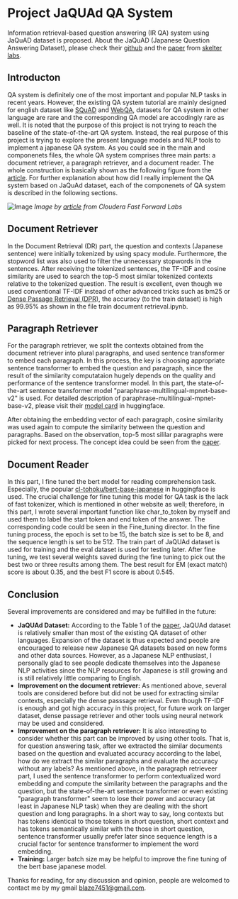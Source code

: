 # Project JaQUAd QA System
Information retrieval-based question answering (IR QA) system using JaQuAD dataset is proposed.  About the JaQuAD (Japanese Question Answering Dataset), please check their [github](https://github.com/SkelterLabsInc/JaQuAD) and the [paper](https://arxiv.org/abs/2202.01764) from [skelter labs](https://www.skelterlabs.com/).

## Introducton
QA system is definitely one of the most important and popular NLP tasks in recent years. However, the existing QA system tutorial are mainly designed for english dataset like [SQuAD](https://rajpurkar.github.io/SQuAD-explorer/) and [WebQA](https://webqna.github.io/), datasets for QA system in other language are rare and the corresponding QA model are accodingly rare as well. It is noted that the purpose of this project is not trying to reach the baseline of the state-of-the-art QA system.  Instead, the real purpose of this project is trying to explore the present language models and NLP tools to implement a japanese QA system.  As you could see in the main and componenets files, the whole QA system comprises three main parts: a document retriever, a paragraph retriever, and a document reader. The whole construction is basically shown as the following figure from the [article](https://qa.fastforwardlabs.com/methods/background/2020/04/28/Intro-to-QA.html). For further explanation about how did I really implement the QA system based on JaQuAd dataset, each of the componenets of QA system is described in the following sections.

![Image](https://qa.fastforwardlabs.com/images/post1/QAworkflow.png "Workflow of a generic IR-based QA system")
*Image by [article](https://qa.fastforwardlabs.com/methods/background/2020/04/28/Intro-to-QA.html) from Cloudera Fast Forward Labs*

## Document Retriever
In the Document Retrieval (DR) part, the question and contexts (Japanese sentence) were initially tokenized by using spacy module. Furthermore, the stopword list was also used to filter the unnecessary stopwords in the sentences. After receiving the tokenized sentences, the TF-IDF and cosine similarity are used to search the top-5 most similar tokenized contexts relative to the tokenized question. The result is excellent, even though we used conventional TF-IDF instead of other advanced tricks such as bm25 or [Dense Passage Retrieval (DPR)](https://arxiv.org/abs/2004.04906), the accuracy (to the train dataset) is high as 99.95% as shown in the file train document retrieval.ipynb.  

## Paragraph Retriever
For the paragraph retriever, we split the contexts obtained from the document retriever into plural paragraphs, and used sentence transformer to embed each paragraph. In this process, the key is choosing appropriate sentence transformer to embed the question and paragraph, since the result of the similarity computataion hugely depends on the quality and performance of the sentence transformer model. In this part, the  state-of-the-art sentence transformer model "paraphrase-multilingual-mpnet-base-v2" is used. For detailed description of paraphrase-multilingual-mpnet-base-v2, please visit their [model card](https://huggingface.co/sentence-transformers/paraphrase-multilingual-mpnet-base-v2) in huggingface. 

After obtaining the embedding vector of each paragraph, cosine similarity was used again to compute the similarity between the question and paragraphs. Based on the observation, top-5 most sililar paragraphs were picked for next process. The concept idea could be seen from the [paper](https://arxiv.org/abs/1908.10084). 

## Document Reader
In this part, I fine tuned the bert model for reading comprehension task. Especially, the popular [cl-tohoku/bert-base-japanese](https://huggingface.co/cl-tohoku/bert-base-japanese) in huggingface is used. The crucial challenge for fine tuning this model for QA task is the lack of fast tokenizer, which is mentioned in other website as well; therefore, in this part, I wrote several important function like char_to_token by myself and used them to label the start token and end token of the answer. The corresponding code could be seen in the Fine_tuning director. In the fine tuning process, the epoch is set to be 15, the batch size is set to be 8, and the sequence length is set to be 512. The train part of JaQUAd dataset is used for training and the eval dataset is used for testing later. After fine tuning, we test several weights saved during the fine tuning to pick out the best two or three results among them. The best result for EM (exact match) score is about 0.35, and the best F1 score is about 0.545.

## Conclusion
Several improvements are considered and may be fulfilled in the future:
* **JaQUAd Dataset:** According to the Table 1 of the [paper](https://arxiv.org/abs/2202.01764), JaQUAd dataset is relatively smaller than most of the existing QA dataset of other languages. Expansion of the dataset is thus expected and people are encouraged to release new Japanese QA datasets based on new forms and other data sources. However, as a Japanese NLP enthusiast, I personally glad to see people dedicate themselves into the Japanese NLP activities since the NLP resources for Japanese is still growing and is still relatively little comparing to English.
*  **Improvement on the document retriever:** As mentioned above, several tools are considered before but did not be used for extracting similar contexts, especially the dense passsage retrieval. Even though TF-IDF is enough and got high accuracy in this project, for future work on larger dataset, dense passage retriever and other tools using neural network may be used and considered.
*  **Improvement on the paragraph retriever:** It is also interesting to consider whether this part can be improved by using other tools. That is, for question answering task, after we extracted the similar documents based on the question and evaluated accuracy according to the label, how do we extract the similar paragraphs and evaluate the accuracy without any labels? As mentioned above, in the paragraph retrieveer part, I used the sentence transformer to perform contextualized word embedding and compute the similarity between the paragraphs and the question, but the state-of-the-art sentence transformer or even existing "paragraph transformer" seem to lose their power and accuracy (at least in Japanese NLP task) when they are dealing with the short question and long paragraphs. In a short way to say, long contexts but has tokens identical to those tokens in short question, short context and has tokens semantically similar with the those in short question, sentence transformer usually prefer later since sequence length is a crucial factor for sentence transformer to implement the word embedding.
*  **Training:** Larger batch size may be helpful to improve the fine tuning of the bert base japanese model.

Thanks for reading, for any discussion and opinion, people are welcomed to contact me by my gmail blaze7451@gmail.com.
